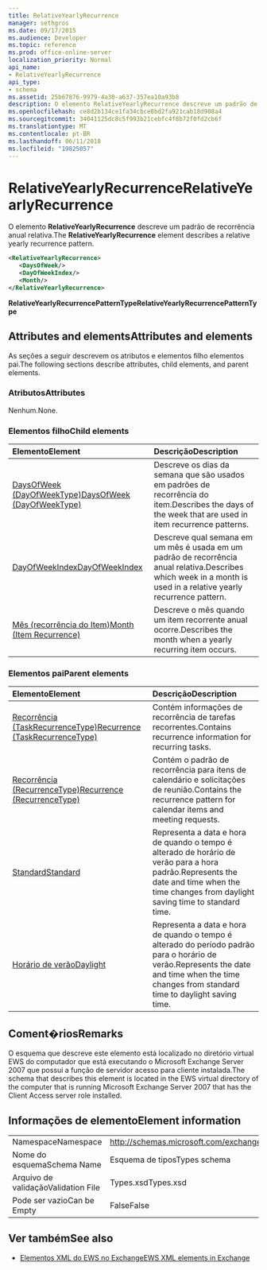 ```yaml
---
title: RelativeYearlyRecurrence
manager: sethgros
ms.date: 09/17/2015
ms.audience: Developer
ms.topic: reference
ms.prod: office-online-server
localization_priority: Normal
api_name:
- RelativeYearlyRecurrence
api_type:
- schema
ms.assetid: 25b67876-9979-4a30-a637-357ea10a93b8
description: O elemento RelativeYearlyRecurrence descreve um padrão de recorrência anual relativa.
ms.openlocfilehash: ce8d2b134ce1fa34cbce8bd2fa921cab18d908a4
ms.sourcegitcommit: 34041125dc8c5f993b21cebfc4f8b72f0fd2cb6f
ms.translationtype: MT
ms.contentlocale: pt-BR
ms.lasthandoff: 06/11/2018
ms.locfileid: "19825057"
---
```

# <a name="relativeyearlyrecurrence"></a><span data-ttu-id="3c44a-103">RelativeYearlyRecurrence</span><span class="sxs-lookup"><span data-stu-id="3c44a-103">RelativeYearlyRecurrence</span></span>

<span data-ttu-id="3c44a-104">O elemento **RelativeYearlyRecurrence** descreve um padrão de recorrência anual relativa.</span><span class="sxs-lookup"><span data-stu-id="3c44a-104">The **RelativeYearlyRecurrence** element describes a relative yearly recurrence pattern.</span></span> 
  
```xml
<RelativeYearlyRecurrence>
   <DaysOfWeek/>
   <DayOfWeekIndex/>
   <Month/>
</RelativeYearlyRecurrence>
```

 <span data-ttu-id="3c44a-105">**RelativeYearlyRecurrencePatternType**</span><span class="sxs-lookup"><span data-stu-id="3c44a-105">**RelativeYearlyRecurrencePatternType**</span></span>
## <a name="attributes-and-elements"></a><span data-ttu-id="3c44a-106">Attributes and elements</span><span class="sxs-lookup"><span data-stu-id="3c44a-106">Attributes and elements</span></span>

<span data-ttu-id="3c44a-107">As seções a seguir descrevem os atributos e elementos filho elementos pai.</span><span class="sxs-lookup"><span data-stu-id="3c44a-107">The following sections describe attributes, child elements, and parent elements.</span></span>
  
### <a name="attributes"></a><span data-ttu-id="3c44a-108">Atributos</span><span class="sxs-lookup"><span data-stu-id="3c44a-108">Attributes</span></span>

<span data-ttu-id="3c44a-109">Nenhum.</span><span class="sxs-lookup"><span data-stu-id="3c44a-109">None.</span></span>
  
### <a name="child-elements"></a><span data-ttu-id="3c44a-110">Elementos filho</span><span class="sxs-lookup"><span data-stu-id="3c44a-110">Child elements</span></span>

|<span data-ttu-id="3c44a-111">**Elemento**</span><span class="sxs-lookup"><span data-stu-id="3c44a-111">**Element**</span></span>|<span data-ttu-id="3c44a-112">**Descrição**</span><span class="sxs-lookup"><span data-stu-id="3c44a-112">**Description**</span></span>|
|:-----|:-----|
|[<span data-ttu-id="3c44a-113">DaysOfWeek (DayOfWeekType)</span><span class="sxs-lookup"><span data-stu-id="3c44a-113">DaysOfWeek (DayOfWeekType)</span></span>](daysofweek-dayofweektype.md) <br/> |<span data-ttu-id="3c44a-114">Descreve os dias da semana que são usados em padrões de recorrência do item.</span><span class="sxs-lookup"><span data-stu-id="3c44a-114">Describes the days of the week that are used in item recurrence patterns.</span></span>  <br/> |
|[<span data-ttu-id="3c44a-115">DayOfWeekIndex</span><span class="sxs-lookup"><span data-stu-id="3c44a-115">DayOfWeekIndex</span></span>](dayofweekindex.md) <br/> |<span data-ttu-id="3c44a-116">Descreve qual semana em um mês é usada em um padrão de recorrência anual relativa.</span><span class="sxs-lookup"><span data-stu-id="3c44a-116">Describes which week in a month is used in a relative yearly recurrence pattern.</span></span>  <br/> |
|[<span data-ttu-id="3c44a-117">Mês (recorrência do Item)</span><span class="sxs-lookup"><span data-stu-id="3c44a-117">Month (Item Recurrence)</span></span>](month-item-recurrence.md) <br/> |<span data-ttu-id="3c44a-118">Descreve o mês quando um item recorrente anual ocorre.</span><span class="sxs-lookup"><span data-stu-id="3c44a-118">Describes the month when a yearly recurring item occurs.</span></span>  <br/> |
   
### <a name="parent-elements"></a><span data-ttu-id="3c44a-119">Elementos pai</span><span class="sxs-lookup"><span data-stu-id="3c44a-119">Parent elements</span></span>

|<span data-ttu-id="3c44a-120">**Elemento**</span><span class="sxs-lookup"><span data-stu-id="3c44a-120">**Element**</span></span>|<span data-ttu-id="3c44a-121">**Descrição**</span><span class="sxs-lookup"><span data-stu-id="3c44a-121">**Description**</span></span>|
|:-----|:-----|
|[<span data-ttu-id="3c44a-122">Recorrência (TaskRecurrenceType)</span><span class="sxs-lookup"><span data-stu-id="3c44a-122">Recurrence (TaskRecurrenceType)</span></span>](recurrence-taskrecurrencetype.md) <br/> |<span data-ttu-id="3c44a-123">Contém informações de recorrência de tarefas recorrentes.</span><span class="sxs-lookup"><span data-stu-id="3c44a-123">Contains recurrence information for recurring tasks.</span></span>  <br/> |
|[<span data-ttu-id="3c44a-124">Recorrência (RecurrenceType)</span><span class="sxs-lookup"><span data-stu-id="3c44a-124">Recurrence (RecurrenceType)</span></span>](recurrence-recurrencetype.md) <br/> |<span data-ttu-id="3c44a-125">Contém o padrão de recorrência para itens de calendário e solicitações de reunião.</span><span class="sxs-lookup"><span data-stu-id="3c44a-125">Contains the recurrence pattern for calendar items and meeting requests.</span></span>  <br/> |
|[<span data-ttu-id="3c44a-126">Standard</span><span class="sxs-lookup"><span data-stu-id="3c44a-126">Standard</span></span>](standard.md) <br/> |<span data-ttu-id="3c44a-127">Representa a data e hora de quando o tempo é alterado de horário de verão para a hora padrão.</span><span class="sxs-lookup"><span data-stu-id="3c44a-127">Represents the date and time when the time changes from daylight saving time to standard time.</span></span>  <br/> |
|[<span data-ttu-id="3c44a-128">Horário de verão</span><span class="sxs-lookup"><span data-stu-id="3c44a-128">Daylight</span></span>](daylight.md) <br/> |<span data-ttu-id="3c44a-129">Representa a data e hora de quando o tempo é alterado do período padrão para o horário de verão.</span><span class="sxs-lookup"><span data-stu-id="3c44a-129">Represents the date and time when the time changes from standard time to daylight saving time.</span></span>  <br/> |
   
## <a name="remarks"></a><span data-ttu-id="3c44a-130">Coment�rios</span><span class="sxs-lookup"><span data-stu-id="3c44a-130">Remarks</span></span>

<span data-ttu-id="3c44a-131">O esquema que descreve este elemento está localizado no diretório virtual EWS do computador que está executando o Microsoft Exchange Server 2007 que possui a função de servidor acesso para cliente instalada.</span><span class="sxs-lookup"><span data-stu-id="3c44a-131">The schema that describes this element is located in the EWS virtual directory of the computer that is running Microsoft Exchange Server 2007 that has the Client Access server role installed.</span></span>
  
## <a name="element-information"></a><span data-ttu-id="3c44a-132">Informações de elemento</span><span class="sxs-lookup"><span data-stu-id="3c44a-132">Element information</span></span>

|||
|:-----|:-----|
|<span data-ttu-id="3c44a-133">Namespace</span><span class="sxs-lookup"><span data-stu-id="3c44a-133">Namespace</span></span>  <br/> |http://schemas.microsoft.com/exchange/services/2006/types  <br/> |
|<span data-ttu-id="3c44a-134">Nome do esquema</span><span class="sxs-lookup"><span data-stu-id="3c44a-134">Schema Name</span></span>  <br/> |<span data-ttu-id="3c44a-135">Esquema de tipos</span><span class="sxs-lookup"><span data-stu-id="3c44a-135">Types schema</span></span>  <br/> |
|<span data-ttu-id="3c44a-136">Arquivo de validação</span><span class="sxs-lookup"><span data-stu-id="3c44a-136">Validation File</span></span>  <br/> |<span data-ttu-id="3c44a-137">Types.xsd</span><span class="sxs-lookup"><span data-stu-id="3c44a-137">Types.xsd</span></span>  <br/> |
|<span data-ttu-id="3c44a-138">Pode ser vazio</span><span class="sxs-lookup"><span data-stu-id="3c44a-138">Can be Empty</span></span>  <br/> |<span data-ttu-id="3c44a-139">False</span><span class="sxs-lookup"><span data-stu-id="3c44a-139">False</span></span>  <br/> |
   
## <a name="see-also"></a><span data-ttu-id="3c44a-140">Ver também</span><span class="sxs-lookup"><span data-stu-id="3c44a-140">See also</span></span>



- [<span data-ttu-id="3c44a-141">Elementos XML do EWS no Exchange</span><span class="sxs-lookup"><span data-stu-id="3c44a-141">EWS XML elements in Exchange</span></span>](ews-xml-elements-in-exchange.md)


